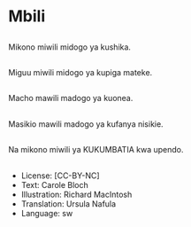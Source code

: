 # Mbili

##
Mikono miwili midogo ya kushika.

##

##
Miguu miwili midogo ya kupiga mateke.

##

##
Macho mawili madogo ya kuonea.

##

##
Masikio mawili madogo ya kufanya nisikie.

##

##
Na mikono miwili ya KUKUMBATIA kwa upendo.

##

##
* License: [CC-BY-NC]
* Text: Carole Bloch
* Illustration: Richard MacIntosh
* Translation: Ursula Nafula
* Language: sw
